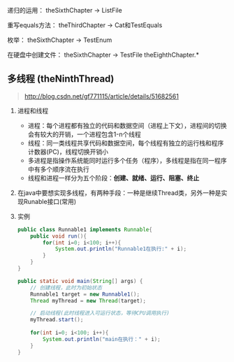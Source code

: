 递归的运用：
theSixthChapter -> ListFile

重写equals方法：
theThirdChapter -> Cat和TestEquals

枚举：
theSixthChapter -> TestEnum

在硬盘中创建文件：
theSixthChapter -> TestFile
theEighthChapter.* 



## 多线程 (theNinthThread)

> http://blog.csdn.net/gf771115/article/details/51682561

1. 进程和线程
    - 进程：每个进程都有独立的代码和数据空间（进程上下文），进程间的切换会有较大的开销，一个进程包含1-n个线程
    - 线程：同一类线程共享代码和数据空间，每个线程有独立的运行栈和程序计数器(PC)，线程切换开销小
    - 多进程是指操作系统能同时运行多个任务（程序），多线程是指在同一程序中有多个顺序流在执行
    - 线程和进程一样分为五个阶段：**创建、就绪、运行、阻塞、终止**
2. 在java中要想实现多线程，有两种手段：一种是继续Thread类，另外一种是实现Runable接口(常用)
3. 实例
    
    ```java
    public class Runnable1 implements Runnable{
    	public void run(){
    		for(int i=0; i<100; i++){
    			System.out.println("Runnable1在执行:" + i);
    		}
    	}
    }
 
    public static void main(String[] args) {
 		// 创建线程，此时为初始状态
        Runnable1 target = new Runnable1();
 		Thread myThread = new Thread(target);

        // 启动线程(此时线程进入可运行状态，等待CPU调用执行)
 		myThread.start(); 
 		
 		for(int i=0; i<100; i++){
 			System.out.println("main在执行：" + i);
 		}
 	}
    ```